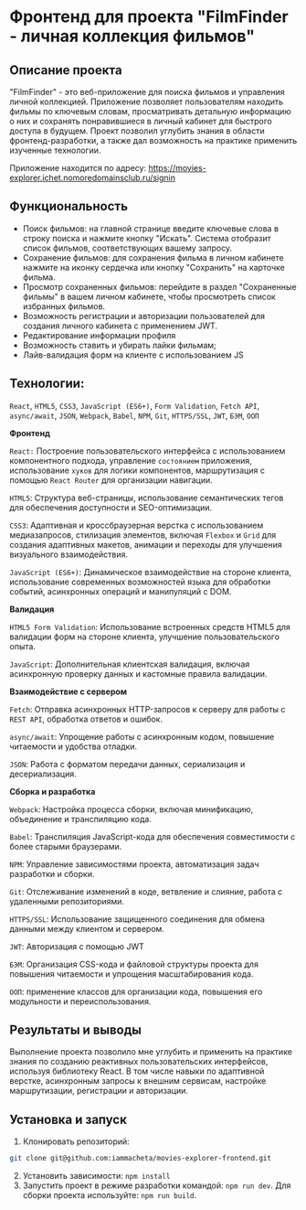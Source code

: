 # Фронтенд для проекта "FilmFinder - личная коллекция фильмов"

## Описание проекта

"FilmFinder" - это веб-приложение для поиска фильмов и управления личной коллекцией. Приложение позволяет пользователям находить фильмы по ключевым словам, просматривать детальную информацию о них и сохранять понравившиеся в личный кабинет для быстрого доступа в будущем. Проект позволил углубить знания в области фронтенд-разработки, а также дал возможность на практике применить изученные технологии.

Приложение находится по адресу: https://movies-explorer.ichet.nomoredomainsclub.ru/signin

## Функциональность

- Поиск фильмов: на главной странице введите ключевые слова в строку поиска и нажмите кнопку "Искать". Система отобразит список фильмов, соответствующих вашему запросу.
- Сохранение фильмов: для сохранения фильма в личном кабинете нажмите на иконку сердечка или кнопку "Сохранить" на карточке фильма.
- Просмотр сохраненных фильмов: перейдите в раздел "Сохраненные фильмы" в вашем личном кабинете, чтобы просмотреть список избранных фильмов.
- Возможность регистрации и авторизации пользователей для создания личного кабинета с применением JWT.
- Редактирование информации профиля
- Возможность ставить и убирать лайки фильмам;
- Лайв-валидация форм на клиенте с использованием JS


## Технологии: 
`React`, `HTML5`, `CSS3`, `JavaScript (ES6+)`, `Form Validation`, `Fetch API`, `async/await`, `JSON`, `Webpack`, `Babel`, `NPM`, `Git`, `HTTPS/SSL`, `JWT`, `БЭМ`, `ООП`

**Фронтенд**

`React:` Построение пользовательского интерфейса с использованием компонентного подхода, управление `состоянием` приложения, использование `хуков` для логики компонентов, маршрутизация с помощью `React Router` для организации навигации.

`HTML5`: Структура веб-страницы, использование семантических тегов для обеспечения доступности и SEO-оптимизации.

`CSS3`: Адаптивная и кроссбраузерная верстка с использованием медиазапросов, стилизация элементов, включая `Flexbox` и `Grid` для создания адаптивных макетов, анимации и переходы для улучшения визуального взаимодействия.

`JavaScript (ES6+)`: Динамическое взаимодействие на стороне клиента, использование современных возможностей языка для обработки событий, асинхронных операций и манипуляций с DOM.

**Валидация**

`HTML5 Form Validation`: Использование встроенных средств HTML5 для валидации форм на стороне клиента, улучшение пользовательского опыта.

`JavaScript`: Дополнительная клиентская валидация, включая асинхронную проверку данных и кастомные правила валидации.

**Взаимодействие с сервером**

`Fetch`: Отправка асинхронных HTTP-запросов к серверу для работы с `REST API`, обработка ответов и ошибок.

`async/await`: Упрощение работы с асинхронным кодом, повышение читаемости и удобства отладки.

`JSON`: Работа с форматом передачи данных, сериализация и десериализация.

**Сборка и разработка**

`Webpack`: Настройка процесса сборки, включая минификацию, объединение и транспиляцию кода.

`Babel`: Транспиляция JavaScript-кода для обеспечения совместимости с более старыми браузерами.

`NPM`: Управление зависимостями проекта, автоматизация задач разработки и сборки.

`Git`: Отслеживание изменений в коде, ветвление и слияние, работа с удаленными репозиториями.

`HTTPS/SSL`: Использование защищенного соединения для обмена данными между клиентом и сервером.

`JWT`: Авторизация с помощью JWT

`БЭМ`: Организация CSS-кода и файловой структуры проекта для повышения читаемости и упрощения масштабирования кода.

`ООП`: применение классов для организации кода, повышения его модульности и переиспользования.

## Результаты и выводы

Выполнение проекта позволило мне углубить и применить на практике знания по созданию реактивных пользовательских интерфейсов, используя библиотеку React. В том числе навыки по адаптивной верстке, асинхронным запросы к внешним сервисам, настройке маршрутизации, регистрации и авторизации.

## Установка и запуск
1. Клонировать репозиторий: 
```bash
git clone git@github.com:iammacheta/movies-explorer-frontend.git
```
2. Установить зависимости: `npm install`
3. Запустить проект в режиме разработки командой: `npm run dev`. Для сборки проекта используйте: `npm run build`.
